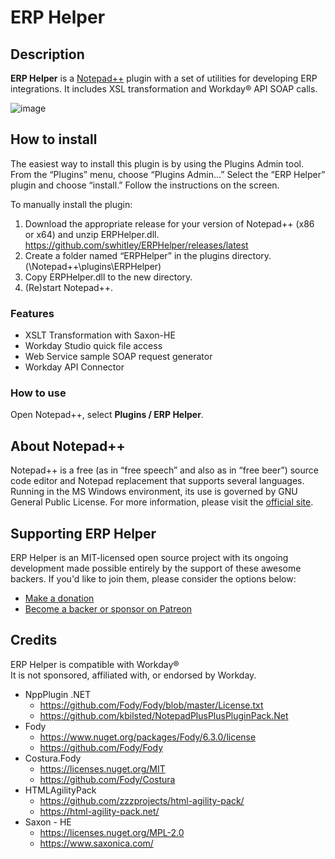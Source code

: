 # ERP Helper

## Description

**ERP Helper** is a [Notepad++](https://notepad-plus-plus.org/) plugin with a set of utilities for developing ERP integrations. It includes XSL transformation and Workday® API SOAP calls.

![image](https://user-images.githubusercontent.com/413552/105565823-a161c880-5cdd-11eb-888a-fc497f44b1bc.png)


## How to install

The easiest way to install this plugin is by using the Plugins Admin tool. From the “Plugins” menu, choose “Plugins Admin...” Select the “ERP Helper” plugin and choose “install.” Follow the instructions on the screen.

To manually install the plugin:

1. Download the appropriate release for your version of Notepad++ (x86 or x64) and unzip ERPHelper.dll.\
https://github.com/swhitley/ERPHelper/releases/latest
1. Create a folder named “ERPHelper” in the plugins directory. (\Notepad++\plugins\ERPHelper)
1. Copy ERPHelper.dll to the new directory. 
1. (Re)start Notepad++.


### Features

- XSLT Transformation with Saxon-HE
- Workday Studio quick file access
- Web Service sample SOAP request generator
- Workday API Connector

### How to use
Open Notepad++, select **Plugins / ERP Helper**.

## About Notepad++

Notepad++ is a free (as in “free speech” and also as in “free beer”) source code editor and Notepad replacement that supports several languages. Running in the MS Windows environment, its use is governed by GNU General Public License.
For more information, please visit the [official site](https://notepad-plus-plus.org/).

## Supporting ERP Helper
ERP Helper is an MIT-licensed open source project with its ongoing development made possible entirely by the support of these awesome backers. If you'd like to join them, please consider the options below:

- [Make a donation](https://www.paypal.com/donate?hosted_button_id=3MH4XMQVUB6EW)
- [Become a backer or sponsor on Patreon](https://www.patreon.com/whitleymedia)


## Credits

ERP Helper is compatible with Workday®
\
It is not sponsored, affiliated with, or endorsed by Workday.

- NppPlugin .NET 
  - https://github.com/Fody/Fody/blob/master/License.txt
  - https://github.com/kbilsted/NotepadPlusPlusPluginPack.Net
- Fody
  - https://www.nuget.org/packages/Fody/6.3.0/license
  - https://github.com/Fody/Fody
- Costura.Fody
  - https://licenses.nuget.org/MIT
  - https://github.com/Fody/Costura
- HTMLAgilityPack
  - https://github.com/zzzprojects/html-agility-pack/
  - https://html-agility-pack.net/
- Saxon - HE
  - https://licenses.nuget.org/MPL-2.0
  - https://www.saxonica.com/
